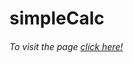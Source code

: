 # simpleCalc

###### To visit the page <a href="https://thisisaj1999.github.io/simpleCalc/" target="_blank">click here!</a>
